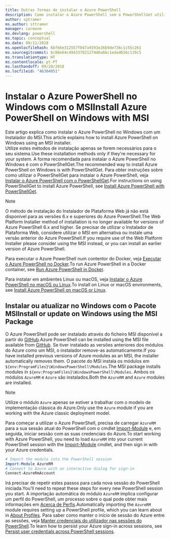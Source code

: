 ```yaml
---
title: Outras formas de instalar o Azure PowerShell
description: Como instalar o Azure PowerShell sem o PowerShellGet utilizar um MSI
author: sptramer
ms.author: sttramer
manager: carmonm
ms.devlang: powershell
ms.topic: conceptual
ms.date: 09/11/2018
ms.openlocfilehash: 6bf66e312557f047a9393e26b9de736c1c55c261
ms.sourcegitcommit: bc88e64c494337821274d6a66c1edad656c119c5
ms.translationtype: HT
ms.contentlocale: pt-PT
ms.lasthandoff: 09/20/2018
ms.locfileid: "46304051"
---
```

# <a name="install-azure-powershell-on-windows-with-msi"></a><span data-ttu-id="6dff3-103">Instalar o Azure PowerShell no Windows com o MSI</span><span class="sxs-lookup"><span data-stu-id="6dff3-103">Install Azure PowerShell on Windows with MSI</span></span>

<span data-ttu-id="6dff3-104">Este artigo explica como instalar o Azure PowerShell no Windows com um Instalador do MSI.</span><span class="sxs-lookup"><span data-stu-id="6dff3-104">This article explains how to install Azure PowerShell on Windows using an MSI installer.</span></span>  
<span data-ttu-id="6dff3-105">Utilize estes métodos de instalação apenas se forem necessários para o seu sistema.</span><span class="sxs-lookup"><span data-stu-id="6dff3-105">Use these installation methods only if they're necessary for your system.</span></span> <span data-ttu-id="6dff3-106">A forma recomendada para instalar o Azure PowerShell no Windows é com o PowerShellGet.</span><span class="sxs-lookup"><span data-stu-id="6dff3-106">The recommended way to install Azure PowerShell on Windows is with PowerShellGet.</span></span> <span data-ttu-id="6dff3-107">Para obter instruções sobre como utilizar o PowerShellGet para instalar o Azure PowerShell, veja [Instalar o Azure PowerShell com o PowerShellGet](install-azurerm-ps.md).</span><span class="sxs-lookup"><span data-stu-id="6dff3-107">For instructions on using PowerShellGet to install Azure PowerShell, see [Install Azure PowerShell with PowerShellGet](install-azurerm-ps.md).</span></span>

> [!NOTE]
> <span data-ttu-id="6dff3-108">O método de instalação do Instalador de Plataforma Web já não está disponível para as versões 6.x e superiores do Azure PowerShell.</span><span class="sxs-lookup"><span data-stu-id="6dff3-108">The Web Platform Installer method of installation is no longer available for versions of Azure PowerShell 6.x and higher.</span></span> <span data-ttu-id="6dff3-109">Se precisar de utilizar o Instalador de Plataforma Web, considere utilizar o MSI em alternativa ou instale uma versão anterior do Azure PowerShell.</span><span class="sxs-lookup"><span data-stu-id="6dff3-109">If you require use of the Web Platform Installer please consider using the MSI instead, or you can install an earlier version of Azure PowerShell.</span></span>

<span data-ttu-id="6dff3-110">Para executar o Azure PowerShell num contentor do Docker, veja [Executar o Azure PowerShell no Docker](azurerm-ps-in-docker.md).</span><span class="sxs-lookup"><span data-stu-id="6dff3-110">To run Azure PowerShell in a Docker container, see [Run Azure PowerShell in Docker](azurerm-ps-in-docker.md).</span></span>

<span data-ttu-id="6dff3-111">Para instalar em ambientes Linux ou macOS, veja [Instalar o Azure PowerShell no macOS ou Linux](install-azurermps-maclinux.md).</span><span class="sxs-lookup"><span data-stu-id="6dff3-111">To install on Linux or macOS environments, see [Install Azure PowerShell on macOS or Linux](install-azurermps-maclinux.md).</span></span>

## <a name="install-or-update-on-windows-using-the-msi-package"></a><span data-ttu-id="6dff3-112">Instalar ou atualizar no Windows com o Pacote MSI</span><span class="sxs-lookup"><span data-stu-id="6dff3-112">Install or update on Windows using the MSI Package</span></span>

<span data-ttu-id="6dff3-113">O Azure PowerShell pode ser instalado através do ficheiro MSI disponível a partir do [GitHub](https://github.com/Azure/azure-powershell/releases/latest).</span><span class="sxs-lookup"><span data-stu-id="6dff3-113">Azure PowerShell can be installed using the MSI file available from [GitHub](https://github.com/Azure/azure-powershell/releases/latest).</span></span> <span data-ttu-id="6dff3-114">Se tiver instalado as versões anteriores dos módulos do Azure como um MSI, o instalador remove-as automaticamente.</span><span class="sxs-lookup"><span data-stu-id="6dff3-114">If you have installed previous versions of Azure modules as an MSI, the installer automatically removes them.</span></span> <span data-ttu-id="6dff3-115">O pacote do MSI instala os módulos em `${env:ProgramFiles}\WindowsPowerShell\Modules`.</span><span class="sxs-lookup"><span data-stu-id="6dff3-115">The MSI package installs modules in `${env:ProgramFiles}\WindowsPowerShell\Modules`.</span></span> <span data-ttu-id="6dff3-116">Ambos os módulos `AzureRM` e `Azure` são instalados.</span><span class="sxs-lookup"><span data-stu-id="6dff3-116">Both the `AzureRM` and `Azure` modules are installed.</span></span>

> [!NOTE]
> <span data-ttu-id="6dff3-117">Utilize o módulo `Azure` apenas se estiver a trabalhar com o modelo de implementação clássica do Azure.</span><span class="sxs-lookup"><span data-stu-id="6dff3-117">Only use the `Azure` module if you are working with the Azure classic deployment model.</span></span>

<span data-ttu-id="6dff3-118">Para começar a utilizar o Azure PowerShell, precisa de carregar `AzureRM` para a sua sessão atual do PowerShell com o cmdlet [Import-Module](/powershell/module/Microsoft.PowerShell.Core/Import-Module) e, em seguida, iniciar sessão com as suas credenciais do Azure.</span><span class="sxs-lookup"><span data-stu-id="6dff3-118">To start working with Azure PowerShell, you need to load `AzureRM` into your current PowerShell session with the [Import-Module](/powershell/module/Microsoft.PowerShell.Core/Import-Module) cmdlet, and then sign in with your Azure credentials.</span></span>

```powershell
# Import the module into the PowerShell session
Import-Module AzureRM
# Connect to Azure with an interactive dialog for sign-in
Connect-AzureRmAccount
```

<span data-ttu-id="6dff3-119">Irá precisar de repetir estes passos para cada nova sessão do PowerShell iniciada.</span><span class="sxs-lookup"><span data-stu-id="6dff3-119">You'll need to repeat these steps for every new PowerShell session you start.</span></span> <span data-ttu-id="6dff3-120">A importação automática do módulo `AzureRM` implica configurar um perfil do PowerShell, um processo sobre o qual pode obter mais informações em [Acerca de Perfis](/powershell/module/microsoft.powershell.core/about/about_profiles).</span><span class="sxs-lookup"><span data-stu-id="6dff3-120">Automatically importing the `AzureRM` module requires setting up a PowerShell profile, which you can learn about in [About Profiles](/powershell/module/microsoft.powershell.core/about/about_profiles).</span></span>
<span data-ttu-id="6dff3-121">Para saber como manter o início de sessão do Azure entre as sessões, veja [Manter credenciais do utilizador nas sessões do PowerShell](context-persistence.md).</span><span class="sxs-lookup"><span data-stu-id="6dff3-121">To learn how to persist your Azure sign-in across sessions, see [Persist user credentials across PowerShell sessions](context-persistence.md).</span></span>